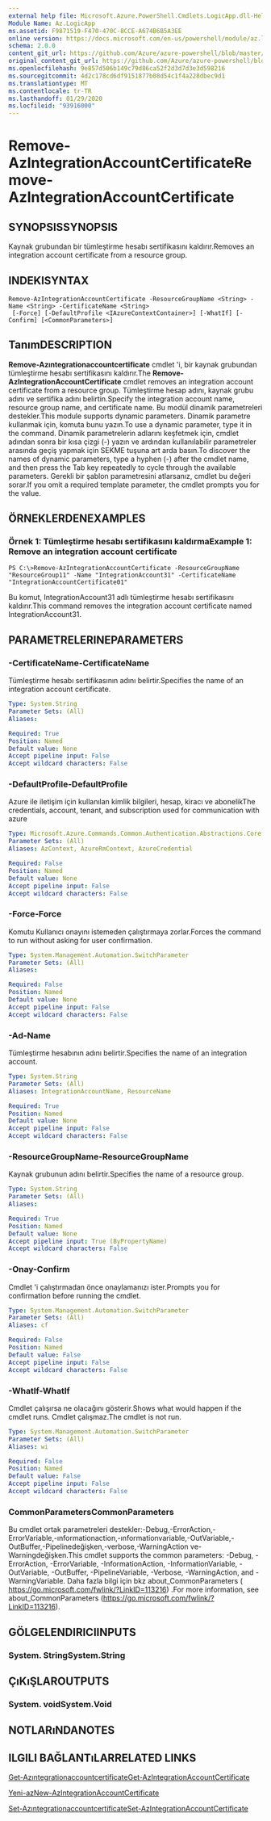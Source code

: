 ```yaml
---
external help file: Microsoft.Azure.PowerShell.Cmdlets.LogicApp.dll-Help.xml
Module Name: Az.LogicApp
ms.assetid: F9871519-F470-470C-8CCE-A674B6B5A3EE
online version: https://docs.microsoft.com/en-us/powershell/module/az.logicapp/remove-azintegrationaccountcertificate
schema: 2.0.0
content_git_url: https://github.com/Azure/azure-powershell/blob/master/src/LogicApp/LogicApp/help/Remove-AzIntegrationAccountCertificate.md
original_content_git_url: https://github.com/Azure/azure-powershell/blob/master/src/LogicApp/LogicApp/help/Remove-AzIntegrationAccountCertificate.md
ms.openlocfilehash: 9e857d506b149c79d86ca52f2d3d7d3e3d598216
ms.sourcegitcommit: 4d2c178cd6df9151877b08d54c1f4a228dbec9d1
ms.translationtype: MT
ms.contentlocale: tr-TR
ms.lasthandoff: 01/29/2020
ms.locfileid: "93916000"
---
```

# <span data-ttu-id="c5714-101">Remove-AzIntegrationAccountCertificate</span><span class="sxs-lookup"><span data-stu-id="c5714-101">Remove-AzIntegrationAccountCertificate</span></span>

## <span data-ttu-id="c5714-102">SYNOPSIS</span><span class="sxs-lookup"><span data-stu-id="c5714-102">SYNOPSIS</span></span>
<span data-ttu-id="c5714-103">Kaynak grubundan bir tümleştirme hesabı sertifikasını kaldırır.</span><span class="sxs-lookup"><span data-stu-id="c5714-103">Removes an integration account certificate from a resource group.</span></span>

## <span data-ttu-id="c5714-104">INDEKI</span><span class="sxs-lookup"><span data-stu-id="c5714-104">SYNTAX</span></span>

```
Remove-AzIntegrationAccountCertificate -ResourceGroupName <String> -Name <String> -CertificateName <String>
 [-Force] [-DefaultProfile <IAzureContextContainer>] [-WhatIf] [-Confirm] [<CommonParameters>]
```

## <span data-ttu-id="c5714-105">Tanım</span><span class="sxs-lookup"><span data-stu-id="c5714-105">DESCRIPTION</span></span>
<span data-ttu-id="c5714-106">**Remove-Azıntegrationaccountcertificate** cmdlet 'i, bir kaynak grubundan tümleştirme hesabı sertifikasını kaldırır.</span><span class="sxs-lookup"><span data-stu-id="c5714-106">The **Remove-AzIntegrationAccountCertificate** cmdlet removes an integration account certificate from a resource group.</span></span>
<span data-ttu-id="c5714-107">Tümleştirme hesap adını, kaynak grubu adını ve sertifika adını belirtin.</span><span class="sxs-lookup"><span data-stu-id="c5714-107">Specify the integration account name, resource group name, and certificate name.</span></span>
<span data-ttu-id="c5714-108">Bu modül dinamik parametreleri destekler.</span><span class="sxs-lookup"><span data-stu-id="c5714-108">This module supports dynamic parameters.</span></span>
<span data-ttu-id="c5714-109">Dinamik parametre kullanmak için, komuta bunu yazın.</span><span class="sxs-lookup"><span data-stu-id="c5714-109">To use a dynamic parameter, type it in the command.</span></span>
<span data-ttu-id="c5714-110">Dinamik parametrelerin adlarını keşfetmek için, cmdlet adından sonra bir kısa çizgi (-) yazın ve ardından kullanılabilir parametreler arasında geçiş yapmak için SEKME tuşuna art arda basın.</span><span class="sxs-lookup"><span data-stu-id="c5714-110">To discover the names of dynamic parameters, type a hyphen (-) after the cmdlet name, and then press the Tab key repeatedly to cycle through the available parameters.</span></span>
<span data-ttu-id="c5714-111">Gerekli bir şablon parametresini atlarsanız, cmdlet bu değeri sorar.</span><span class="sxs-lookup"><span data-stu-id="c5714-111">If you omit a required template parameter, the cmdlet prompts you for the value.</span></span>

## <span data-ttu-id="c5714-112">ÖRNEKLERDEN</span><span class="sxs-lookup"><span data-stu-id="c5714-112">EXAMPLES</span></span>

### <span data-ttu-id="c5714-113">Örnek 1: Tümleştirme hesabı sertifikasını kaldırma</span><span class="sxs-lookup"><span data-stu-id="c5714-113">Example 1: Remove an integration account certificate</span></span>
```
PS C:\>Remove-AzIntegrationAccountCertificate -ResourceGroupName "ResourceGroup11" -Name "IntegrationAccount31" -CertificateName "IntegrationAccountCertificate01"
```

<span data-ttu-id="c5714-114">Bu komut, IntegrationAccount31 adlı tümleştirme hesabı sertifikasını kaldırır.</span><span class="sxs-lookup"><span data-stu-id="c5714-114">This command removes the integration account certificate named IntegrationAccount31.</span></span>

## <span data-ttu-id="c5714-115">PARAMETRELERINE</span><span class="sxs-lookup"><span data-stu-id="c5714-115">PARAMETERS</span></span>

### <span data-ttu-id="c5714-116">-CertificateName</span><span class="sxs-lookup"><span data-stu-id="c5714-116">-CertificateName</span></span>
<span data-ttu-id="c5714-117">Tümleştirme hesabı sertifikasının adını belirtir.</span><span class="sxs-lookup"><span data-stu-id="c5714-117">Specifies the name of an integration account certificate.</span></span>

```yaml
Type: System.String
Parameter Sets: (All)
Aliases:

Required: True
Position: Named
Default value: None
Accept pipeline input: False
Accept wildcard characters: False
```

### <span data-ttu-id="c5714-118">-DefaultProfile</span><span class="sxs-lookup"><span data-stu-id="c5714-118">-DefaultProfile</span></span>
<span data-ttu-id="c5714-119">Azure ile iletişim için kullanılan kimlik bilgileri, hesap, kiracı ve abonelik</span><span class="sxs-lookup"><span data-stu-id="c5714-119">The credentials, account, tenant, and subscription used for communication with azure</span></span>

```yaml
Type: Microsoft.Azure.Commands.Common.Authentication.Abstractions.Core.IAzureContextContainer
Parameter Sets: (All)
Aliases: AzContext, AzureRmContext, AzureCredential

Required: False
Position: Named
Default value: None
Accept pipeline input: False
Accept wildcard characters: False
```

### <span data-ttu-id="c5714-120">-Force</span><span class="sxs-lookup"><span data-stu-id="c5714-120">-Force</span></span>
<span data-ttu-id="c5714-121">Komutu Kullanıcı onayını istemeden çalıştırmaya zorlar.</span><span class="sxs-lookup"><span data-stu-id="c5714-121">Forces the command to run without asking for user confirmation.</span></span>

```yaml
Type: System.Management.Automation.SwitchParameter
Parameter Sets: (All)
Aliases:

Required: False
Position: Named
Default value: None
Accept pipeline input: False
Accept wildcard characters: False
```

### <span data-ttu-id="c5714-122">-Ad</span><span class="sxs-lookup"><span data-stu-id="c5714-122">-Name</span></span>
<span data-ttu-id="c5714-123">Tümleştirme hesabının adını belirtir.</span><span class="sxs-lookup"><span data-stu-id="c5714-123">Specifies the name of an integration account.</span></span>

```yaml
Type: System.String
Parameter Sets: (All)
Aliases: IntegrationAccountName, ResourceName

Required: True
Position: Named
Default value: None
Accept pipeline input: False
Accept wildcard characters: False
```

### <span data-ttu-id="c5714-124">-ResourceGroupName</span><span class="sxs-lookup"><span data-stu-id="c5714-124">-ResourceGroupName</span></span>
<span data-ttu-id="c5714-125">Kaynak grubunun adını belirtir.</span><span class="sxs-lookup"><span data-stu-id="c5714-125">Specifies the name of a resource group.</span></span>

```yaml
Type: System.String
Parameter Sets: (All)
Aliases:

Required: True
Position: Named
Default value: None
Accept pipeline input: True (ByPropertyName)
Accept wildcard characters: False
```

### <span data-ttu-id="c5714-126">-Onay</span><span class="sxs-lookup"><span data-stu-id="c5714-126">-Confirm</span></span>
<span data-ttu-id="c5714-127">Cmdlet 'i çalıştırmadan önce onaylamanızı ister.</span><span class="sxs-lookup"><span data-stu-id="c5714-127">Prompts you for confirmation before running the cmdlet.</span></span>

```yaml
Type: System.Management.Automation.SwitchParameter
Parameter Sets: (All)
Aliases: cf

Required: False
Position: Named
Default value: False
Accept pipeline input: False
Accept wildcard characters: False
```

### <span data-ttu-id="c5714-128">-WhatIf</span><span class="sxs-lookup"><span data-stu-id="c5714-128">-WhatIf</span></span>
<span data-ttu-id="c5714-129">Cmdlet çalışırsa ne olacağını gösterir.</span><span class="sxs-lookup"><span data-stu-id="c5714-129">Shows what would happen if the cmdlet runs.</span></span>
<span data-ttu-id="c5714-130">Cmdlet çalışmaz.</span><span class="sxs-lookup"><span data-stu-id="c5714-130">The cmdlet is not run.</span></span>

```yaml
Type: System.Management.Automation.SwitchParameter
Parameter Sets: (All)
Aliases: wi

Required: False
Position: Named
Default value: False
Accept pipeline input: False
Accept wildcard characters: False
```

### <span data-ttu-id="c5714-131">CommonParameters</span><span class="sxs-lookup"><span data-stu-id="c5714-131">CommonParameters</span></span>
<span data-ttu-id="c5714-132">Bu cmdlet ortak parametreleri destekler:-Debug,-ErrorAction,-ErrorVariable,-ınformationaction,-ınformationvariable,-OutVariable,-OutBuffer,-Pipelinedeğişken,-verbose,-WarningAction ve-Warningdeğişken.</span><span class="sxs-lookup"><span data-stu-id="c5714-132">This cmdlet supports the common parameters: -Debug, -ErrorAction, -ErrorVariable, -InformationAction, -InformationVariable, -OutVariable, -OutBuffer, -PipelineVariable, -Verbose, -WarningAction, and -WarningVariable.</span></span> <span data-ttu-id="c5714-133">Daha fazla bilgi için bkz about_CommonParameters ( https://go.microsoft.com/fwlink/?LinkID=113216) .</span><span class="sxs-lookup"><span data-stu-id="c5714-133">For more information, see about_CommonParameters (https://go.microsoft.com/fwlink/?LinkID=113216).</span></span>

## <span data-ttu-id="c5714-134">GÖLGELENDIRICI</span><span class="sxs-lookup"><span data-stu-id="c5714-134">INPUTS</span></span>

### <span data-ttu-id="c5714-135">System. String</span><span class="sxs-lookup"><span data-stu-id="c5714-135">System.String</span></span>

## <span data-ttu-id="c5714-136">ÇıKıŞLAR</span><span class="sxs-lookup"><span data-stu-id="c5714-136">OUTPUTS</span></span>

### <span data-ttu-id="c5714-137">System. void</span><span class="sxs-lookup"><span data-stu-id="c5714-137">System.Void</span></span>

## <span data-ttu-id="c5714-138">NOTLARıNDA</span><span class="sxs-lookup"><span data-stu-id="c5714-138">NOTES</span></span>

## <span data-ttu-id="c5714-139">ILGILI BAĞLANTıLAR</span><span class="sxs-lookup"><span data-stu-id="c5714-139">RELATED LINKS</span></span>

[<span data-ttu-id="c5714-140">Get-Azıntegrationaccountcertificate</span><span class="sxs-lookup"><span data-stu-id="c5714-140">Get-AzIntegrationAccountCertificate</span></span>](./Get-AzIntegrationAccountCertificate.md)

[<span data-ttu-id="c5714-141">Yeni-az</span><span class="sxs-lookup"><span data-stu-id="c5714-141">New-AzIntegrationAccountCertificate</span></span>](./New-AzIntegrationAccountCertificate.md)

[<span data-ttu-id="c5714-142">Set-Azıntegrationaccountcertificate</span><span class="sxs-lookup"><span data-stu-id="c5714-142">Set-AzIntegrationAccountCertificate</span></span>](./Set-AzIntegrationAccountCertificate.md)


